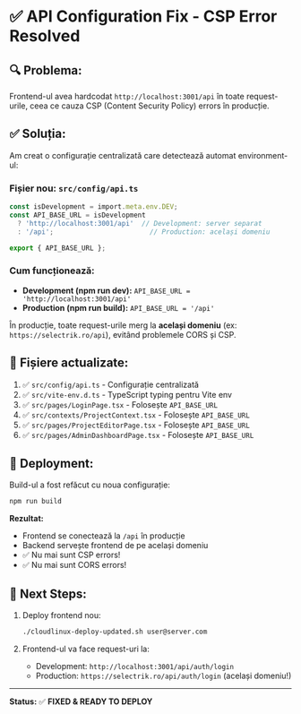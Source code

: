 # ✅ API Configuration Fix - CSP Error Resolved

## 🔍 **Problema:**
Frontend-ul avea hardcodat `http://localhost:3001/api` în toate request-urile, ceea ce cauza CSP (Content Security Policy) errors în producție.

## ✅ **Soluția:**

Am creat o configurație centralizată care detectează automat environment-ul:

### **Fișier nou: `src/config/api.ts`**
```typescript
const isDevelopment = import.meta.env.DEV;
const API_BASE_URL = isDevelopment 
  ? 'http://localhost:3001/api'  // Development: server separat
  : '/api';                        // Production: același domeniu

export { API_BASE_URL };
```

### **Cum funcționează:**
- **Development (npm run dev):** `API_BASE_URL = 'http://localhost:3001/api'`
- **Production (npm run build):** `API_BASE_URL = '/api'`

În producție, toate request-urile merg la **același domeniu** (ex: `https://selectrik.ro/api`), evitând problemele CORS și CSP.

## 📝 **Fișiere actualizate:**

1. ✅ `src/config/api.ts` - Configurație centralizată
2. ✅ `src/vite-env.d.ts` - TypeScript typing pentru Vite env
3. ✅ `src/pages/LoginPage.tsx` - Folosește `API_BASE_URL`
4. ✅ `src/contexts/ProjectContext.tsx` - Folosește `API_BASE_URL`
5. ✅ `src/pages/ProjectEditorPage.tsx` - Folosește `API_BASE_URL`
6. ✅ `src/pages/AdminDashboardPage.tsx` - Folosește `API_BASE_URL`

## 🚀 **Deployment:**

Build-ul a fost refăcut cu noua configurație:
```bash
npm run build
```

**Rezultat:**
- Frontend se conectează la `/api` în producție
- Backend servește frontend de pe același domeniu
- ✅ Nu mai sunt CSP errors!
- ✅ Nu mai sunt CORS errors!

## 🎯 **Next Steps:**

1. Deploy frontend nou:
   ```bash
   ./cloudlinux-deploy-updated.sh user@server.com
   ```

2. Frontend-ul va face request-uri la:
   - Development: `http://localhost:3001/api/auth/login`
   - Production: `https://selectrik.ro/api/auth/login` (același domeniu!)

---

**Status:** ✅ **FIXED & READY TO DEPLOY**

